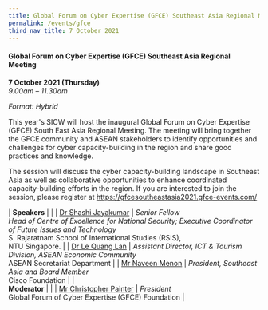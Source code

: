 ```yaml
---
title: Global Forum on Cyber Expertise (GFCE) Southeast Asia Regional Meeting
permalink: /events/gfce
third_nav_title: 7 October 2021
---
```

#### **Global Forum on Cyber Expertise (GFCE) Southeast Asia Regional Meeting**

**7 October 2021 (Thursday)**  
*9.00am – 11.30am*

*Format: Hybrid*

This year's SICW will host the inaugural Global Forum on Cyber Expertise (GFCE) South East Asia Regional Meeting. The meeting will bring together the GFCE community and ASEAN stakeholders to identify opportunities and challenges for cyber capacity-building in the region and share good practices and knowledge.

The session will discuss the cyber capacity-building landscape in Southeast Asia as well as collaborative opportunities to enhance coordinated capacity-building efforts in the region. If you are interested to join the session, please register at  <a href="https://gfcesoutheastasia2021.gfce-events.com/" target="_blank">https://gfcesoutheastasia2021.gfce-events.com/</a>

| **Speakers**               |                                                                                                                                   |
| [Dr Shashi Jayakumar](/speaker-s-jayakumar)    | *Senior   Fellow<br>Head of Centre of Excellence for National Security; Executive Coordinator   of Future Issues and Technology*<br>S. Rajaratnam School of International Studies (RSIS), <br>NTU Singapore.  |
| [Dr Le Quang Lan](/speaker-le-quang-lan)        | *Assistant   Director, ICT  & Tourism Division,   ASEAN Economic Community*<br>ASEAN Secretariat Department                                              |
| [Mr Naveen Menon](/speaker-x)        | *President,   Southeast Asia and Board Member*<br>Cisco Foundation                                                                    |
| <br> **Moderator**              |                                                                                                                                   |
| [Mr Christopher Painter](/speaker-x) | *President*<br>Global Forum of Cyber Expertise (GFCE) Foundation                                                                                                                         |